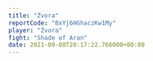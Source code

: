 ```yaml
---
title: "Zvora"
reportCode: "8xYj6HGhaczKw1My"
player: "Zvora"
fight: "Shade of Aran"
date: 2021-09-08T20:17:22.766000+00:00
---
```

